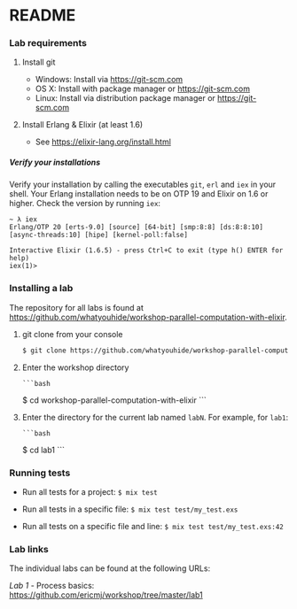 # README

### Lab requirements

  1. Install git
     - Windows: Install via https://git-scm.com
     - OS X: Install with package manager or https://git-scm.com
     - Linux: Install via distribution package manager or https://git-scm.com

  2. Install Erlang & Elixir (at least 1.6)
     - See https://elixir-lang.org/install.html

##### Verify your installations

Verify your installation by calling the executables `git`, `erl` and `iex` in
your shell. Your Erlang installation needs to be on OTP 19 and Elixir on 1.6
or higher. Check the version by running `iex`:

```
~ λ iex
Erlang/OTP 20 [erts-9.0] [source] [64-bit] [smp:8:8] [ds:8:8:10] [async-threads:10] [hipe] [kernel-poll:false]

Interactive Elixir (1.6.5) - press Ctrl+C to exit (type h() ENTER for help)
iex(1)>
```


### Installing a lab

The repository for all labs is found at https://github.com/whatyouhide/workshop-parallel-computation-with-elixir.

  1. git clone from your console

	   ```bash
     $ git clone https://github.com/whatyouhide/workshop-parallel-computation-with-elixir
	   ```

  2. Enter the workshop directory

		 ```bash
     $ cd workshop-parallel-computation-with-elixir
		 ```

  2. Enter the directory for the current lab named `labN`. For example, for `lab1`:

		 ```bash
     $ cd lab1
		 ```


### Running tests

 * Run all tests for a project: `$ mix test`

 * Run all tests in a specific file: `$ mix test test/my_test.exs`

 * Run all tests on a specific file and line: `$ mix test test/my_test.exs:42`


### Lab links

The individual labs can be found at the following URLs:

*Lab 1* - Process basics: https://github.com/ericmj/workshop/tree/master/lab1
